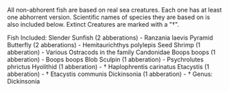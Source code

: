 All non-abhorent fish are based on real sea creatures. Each one has at least one abhorrent version. 
Scientific names of species they are based on is also included below. Extinct Creatures are marked with a "†".

Fish Included:
Slender Sunfish (2 abberations)  -  Ranzania laevis
Pyramid Butterfly (2 abberations)  -  Hemitaurichthys polylepis
Seed Shrimp (1 abberation)  -  Various Ostracods in the family Candonidae
Boops boops (1 abberation)  -  Boops boops
Blob Sculpin (1 abberation)  -  Psychrolutes phrictus
Hyolithid (1 abberation)  -  † Haplophrentis carinatus
Etacystis (1 abberation)  -  † Etacystis communis
Dickinsonia (1 abberation)  -  † Genus: Dickinsonia
